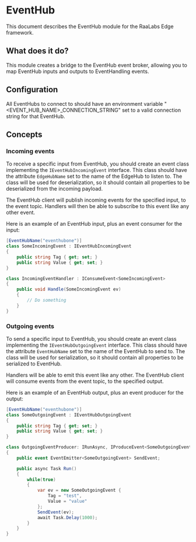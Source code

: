 # EventHub
This document describes the EventHub module for the RaaLabs Edge framework.

## What does it do?
This module creates a bridge to the EventHub event broker, allowing you to map EventHub
inputs and outputs to EventHandling events.

## Configuration
All EventHubs to connect to should have an environment variable "<EVENT_HUB_NAME>_CONNECTION_STRING"
set to a valid connection string for that EventHub.

## Concepts

### Incoming events
To receive a specific input from EventHub, you should create an event class implementing
the `IEventHubIncomingEvent` interface. This class should have the attribute
`EdgeHubName` set to the name of the EdgeHub to listen to. The class will be used for
deserialization, so it should contain all properties to be deserialized from the incoming
payload.

The EventHub client will publish incoming events for the specified input, to the event
topic. Handlers will then be able to subscribe to this event like any other event.

Here is an example of an EventHub input, plus an event consumer for the input:
```csharp
[EventHubName("eventhubone")]
class SomeIncomingEvent : IEventHubIncomingEvent
{
    public string Tag { get; set; }
    public string Value { get; set; }
}

class IncomingEventHandler : IConsumeEvent<SomeIncomingEvent>
{
    public void Handle(SomeIncomingEvent ev)
    {
        // Do something
    }
}
```

### Outgoing events
To send a specific input to EventHub, you should create an event class implementing
the `IEventHubOutgoingEvent` interface. This class should have the attribute
`EventHubName` set to the name of the EventHub to send to. The class will be used for
serialization, so it should contain all properties to be serialized to EventHub.

Handlers will be able to emit this event like any other. The EventHub client will
consume events from the event topic, to the specified output.

Here is an example of an EventHub output, plus an event producer for the output:
```csharp
[EventHubName("eventhubone")]
class SomeOutgoingEvent : IEventHubOutgoingEvent
{
    public string Tag { get; set; }
    public string Value { get; set; }
}

class OutgoingEventProducer: IRunAsync, IProduceEvent<SomeOutgoingEvent>
{
    public event EventEmitter<SomeOutgoingEvent> SendEvent;

    public async Task Run()
    {
        while(true)
        {
            var ev = new SomeOutgoingEvent {
                Tag = "test",
                Value = "value"
            };
            SendEvent(ev);
            await Task.Delay(1000);
        }
    }
}
```
